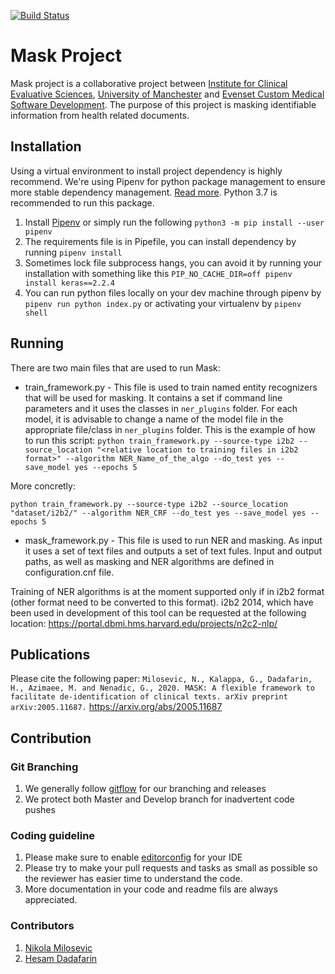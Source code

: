 [![Build Status](https://travis-ci.com/icescentral/mask.svg?token=JiqKgisBJvSwPnKWKxhV&branch=develop)](https://travis-ci.com/icescentral/mask)

# Mask Project

Mask project is a collaborative project between [Institute for Clinical Evaluative Sciences](https://www.ices.on.ca/), [University of
Manchester](https://www.manchester.ac.uk/) and [Evenset Custom Medical Software Development](https://evenset.com). The purpose of this project is masking identifiable information from health related documents.

## Installation

Using a virtual environment to install project dependency is highly recommend. We're using Pipenv for python package management to ensure more stable dependency management.
[Read more](https://realpython.com/pipenv-guide/). Python 3.7 is recommended to run this package.

1. Install [Pipenv](https://docs.pipenv.org/en/latest/install/)
or simply run the following `python3 -m pip install --user pipenv`
2. The requirements file is in Pipefile, you can install dependency by running `pipenv install`
3. Sometimes lock file subprocess hangs, you can avoid it by running your installation with something like this `PIP_NO_CACHE_DIR=off pipenv install keras==2.2.4`
4. You can run python files locally on your dev machine through pipenv by `pipenv run python index.py` or activating your virtualenv by `pipenv shell`

## Running

There are two main files that are used to run Mask:
- train_framework.py - This file is used to train named entity recognizers that will be used for masking. It contains a set if command line parameters and it uses the classes in `ner_plugins` folder. For each model, it is advisable to change a name of the model file in the appropriate file/class in `ner_plugins` folder. This is the example of how to run this script:
`python train_framework.py --source-type i2b2 --source_location "<relative location to training files in i2b2 format>" --algorithm NER_Name_of_the_algo --do_test yes --save_model yes --epochs 5`

More concretly:

`python train_framework.py --source-type i2b2 --source_location "dataset/i2b2/" --algorithm NER_CRF --do_test yes --save_model yes --epochs 5`

- mask_framework.py - This file is used to run NER and masking. As input it uses a set of text files and outputs a set of text fules. Input and output paths, as well as masking and NER algorithms are defined in configuration.cnf file. 

Training of NER algorithms is at the moment supported only if in i2b2 format (other format need to be converted to this format). i2b2 2014, which have been used in development of this tool can be requested at the following location: https://portal.dbmi.hms.harvard.edu/projects/n2c2-nlp/

## Publications

Please cite the following paper:
`Milosevic, N., Kalappa, G., Dadafarin, H., Azimaee, M. and Nenadic, G., 2020. MASK: A flexible framework to facilitate de-identification of clinical texts. arXiv preprint arXiv:2005.11687.` https://arxiv.org/abs/2005.11687

## Contribution

### Git Branching

1. We generally follow [gitflow](https://datasift.github.io/gitflow/IntroducingGitFlow.html) for our branching and releases
2. We protect both Master and Develop branch for inadvertent code pushes

### Coding guideline

1. Please make sure to enable [editorconfig](https://editorconfig.org/) for your IDE
2. Please try to make your pull requests and tasks as small as possible so the reviewer has easier time to understand the code.
3. More documentation in your code and readme fils are always appreciated.

### Contributors
1. [Nikola Milosevic](http://inspiratron.org/)
2. [Hesam Dadafarin](https://evenset.com/blog/author/admin/)
